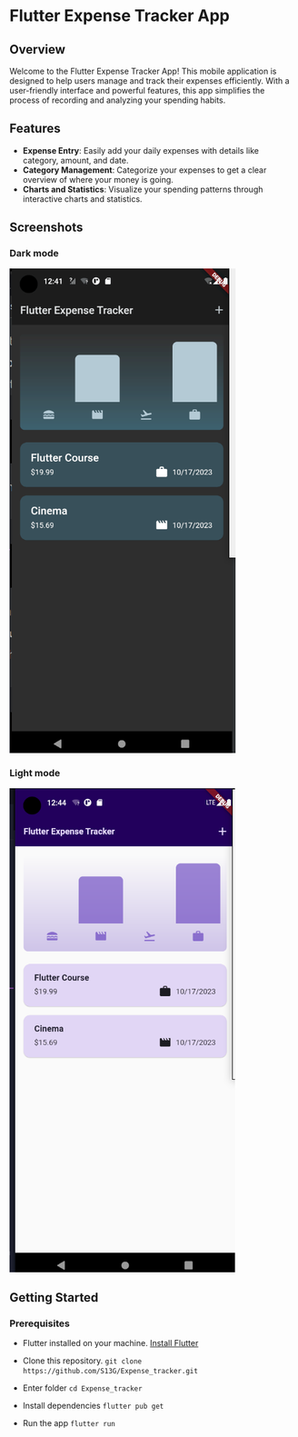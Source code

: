 # Flutter Expense Tracker App

## Overview

Welcome to the Flutter Expense Tracker App! This mobile application is designed to help users manage and track their expenses efficiently. With a user-friendly interface and powerful features, this app simplifies the process of recording and analyzing your spending habits.

## Features

- **Expense Entry**: Easily add your daily expenses with details like category, amount, and date.
- **Category Management**: Categorize your expenses to get a clear overview of where your money is going.
- **Charts and Statistics**: Visualize your spending patterns through interactive charts and statistics.

## Screenshots

### Dark mode

![Screenshot 1](media%2Fscreenshot1.png)

### Light mode

![Screenshot 2](media%2Fscreenshot2.png)

## Getting Started

### Prerequisites

- Flutter installed on your machine. [Install Flutter](https://flutter.dev/docs/get-started/install)

- Clone this repository.
  `git clone https://github.com/S13G/Expense_tracker.git`

- Enter folder
  `cd Expense_tracker`

- Install dependencies
  `flutter pub get`

- Run the app
  `flutter run`
